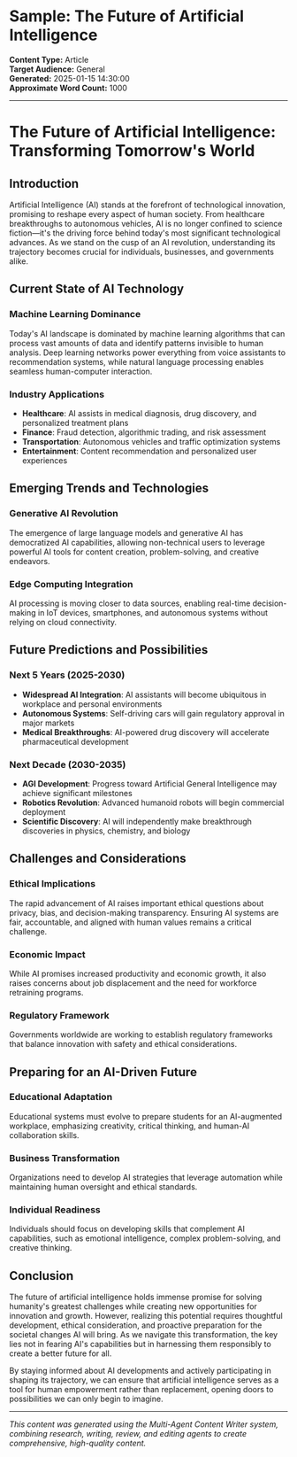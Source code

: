 # Sample: The Future of Artificial Intelligence

**Content Type:** Article  
**Target Audience:** General  
**Generated:** 2025-01-15 14:30:00  
**Approximate Word Count:** 1000

---

# The Future of Artificial Intelligence: Transforming Tomorrow's World

## Introduction

Artificial Intelligence (AI) stands at the forefront of technological innovation, promising to reshape every aspect of human society. From healthcare breakthroughs to autonomous vehicles, AI is no longer confined to science fiction—it's the driving force behind today's most significant technological advances. As we stand on the cusp of an AI revolution, understanding its trajectory becomes crucial for individuals, businesses, and governments alike.

## Current State of AI Technology

### Machine Learning Dominance

Today's AI landscape is dominated by machine learning algorithms that can process vast amounts of data and identify patterns invisible to human analysis. Deep learning networks power everything from voice assistants to recommendation systems, while natural language processing enables seamless human-computer interaction.

### Industry Applications

- **Healthcare**: AI assists in medical diagnosis, drug discovery, and personalized treatment plans
- **Finance**: Fraud detection, algorithmic trading, and risk assessment
- **Transportation**: Autonomous vehicles and traffic optimization systems
- **Entertainment**: Content recommendation and personalized user experiences

## Emerging Trends and Technologies

### Generative AI Revolution

The emergence of large language models and generative AI has democratized AI capabilities, allowing non-technical users to leverage powerful AI tools for content creation, problem-solving, and creative endeavors.

### Edge Computing Integration

AI processing is moving closer to data sources, enabling real-time decision-making in IoT devices, smartphones, and autonomous systems without relying on cloud connectivity.

## Future Predictions and Possibilities

### Next 5 Years (2025-2030)

- **Widespread AI Integration**: AI assistants will become ubiquitous in workplace and personal environments
- **Autonomous Systems**: Self-driving cars will gain regulatory approval in major markets
- **Medical Breakthroughs**: AI-powered drug discovery will accelerate pharmaceutical development

### Next Decade (2030-2035)

- **AGI Development**: Progress toward Artificial General Intelligence may achieve significant milestones
- **Robotics Revolution**: Advanced humanoid robots will begin commercial deployment
- **Scientific Discovery**: AI will independently make breakthrough discoveries in physics, chemistry, and biology

## Challenges and Considerations

### Ethical Implications

The rapid advancement of AI raises important ethical questions about privacy, bias, and decision-making transparency. Ensuring AI systems are fair, accountable, and aligned with human values remains a critical challenge.

### Economic Impact

While AI promises increased productivity and economic growth, it also raises concerns about job displacement and the need for workforce retraining programs.

### Regulatory Framework

Governments worldwide are working to establish regulatory frameworks that balance innovation with safety and ethical considerations.

## Preparing for an AI-Driven Future

### Educational Adaptation

Educational systems must evolve to prepare students for an AI-augmented workplace, emphasizing creativity, critical thinking, and human-AI collaboration skills.

### Business Transformation

Organizations need to develop AI strategies that leverage automation while maintaining human oversight and ethical standards.

### Individual Readiness

Individuals should focus on developing skills that complement AI capabilities, such as emotional intelligence, complex problem-solving, and creative thinking.

## Conclusion

The future of artificial intelligence holds immense promise for solving humanity's greatest challenges while creating new opportunities for innovation and growth. However, realizing this potential requires thoughtful development, ethical consideration, and proactive preparation for the societal changes AI will bring. As we navigate this transformation, the key lies not in fearing AI's capabilities but in harnessing them responsibly to create a better future for all.

By staying informed about AI developments and actively participating in shaping its trajectory, we can ensure that artificial intelligence serves as a tool for human empowerment rather than replacement, opening doors to possibilities we can only begin to imagine.

---

*This content was generated using the Multi-Agent Content Writer system, combining research, writing, review, and editing agents to create comprehensive, high-quality content.*
